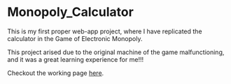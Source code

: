 # Monopoly_Calculator
This is my first proper web-app project, where I have replicated the calculator in the Game of Electronic Monopoly.

This project arised due to the original machine of the game malfunctioning, and it was a great learning experience for me!!!

Checkout the working page [here](harshild05.github.io/Monopoly_Calculator/Calc.html).
